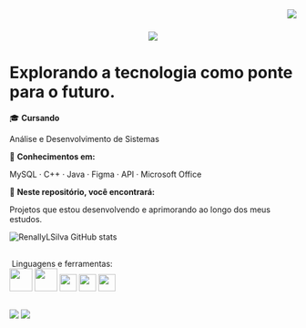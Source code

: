 <img align="right" src="https://visitor-badge.laobi.icu/badge?page_id=RenallyLSilva" />

<h1 align="center">
    <img src="https://readme-typing-svg.herokuapp.com/?font=Righteous&size=35&center=true&vCenter=true&width=500&height=70&duration=4000&lines=Olá+Pessoal!+👋🏽;+Meu+nome+é+Renally+Silva!;&color=9B59B6" />
</h1>

# Explorando a tecnologia como ponte para o futuro.

🎓 **Cursando** 

Análise e Desenvolvimento de Sistemas

🧠 **Conhecimentos em:**  

MySQL · C++ · Java · Figma · API · Microsoft Office

📌 **Neste repositório, você encontrará:**  

Projetos que estou desenvolvendo e aprimorando ao longo dos meus estudos.



![RenallyLSilva GitHub stats](https://github-readme-stats.vercel.app/api?username=RenallyLSilva&show_icons=true&theme=dark)
##
<div>
&nbsp;Linguagens e ferramentas:<br/>
<img height="40" src="https://cdn.jsdelivr.net/gh/devicons/devicon@latest/icons/java/java-original-wordmark.svg" />
<img height="40" src="https://cdn.jsdelivr.net/gh/devicons/devicon@latest/icons/mysql/mysql-original-wordmark.svg" />
<img height="30" src="https://cdn.jsdelivr.net/gh/devicons/devicon@latest/icons/cplusplus/cplusplus-plain.svg" />  
<img height="30" src="https://cdn.jsdelivr.net/gh/devicons/devicon@latest/icons/figma/figma-original.svg" />
<img height="30" src="https://cdn.jsdelivr.net/gh/devicons/devicon@latest/icons/canva/canva-original.svg" />        
</div>

##
<div>
 <a href="https://www.linkedin.com/in/renally-silva-088089239/" target="_blank"><img src="https://img.shields.io/badge/-LinkedIn-%230077B5?style=for-the-badge&logo=linkedin&logoColor=white" target="_blank"></a> 
 <a href = "mailto:renallylaryssa1@gmail.com"><img src="https://img.shields.io/badge/-Gmail-%23333?style=for-the-badge&logo=gmail&logoColor=white" target="_blank"></a>
</div>
